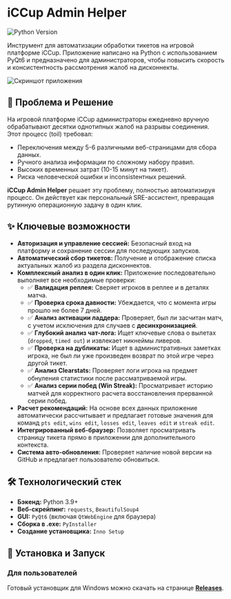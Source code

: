 # iCCup Admin Helper

![Python Version](https://img.shields.io/badge/python-3.9%2B-blue)

Инструмент для автоматизации обработки тикетов на игровой платформе iCCup. Приложение написано на Python с использованием PyQt6 и предназначено для администраторов, чтобы повысить скорость и консистентность рассмотрения жалоб на дисконнекты.

![Скриншот приложения]([https://raw.githubusercontent.com/AmirkaL/iccup_AdminTools/refs/heads/main/iCCup_Admin_Helper.png])

## 🎯 Проблема и Решение

На игровой платформе iCCup администраторы ежедневно вручную обрабатывают десятки однотипных жалоб на разрывы соединения. Этот процесс (toil) требовал:
*   Переключения между 5-6 различными веб-страницами для сбора данных.
*   Ручного анализа информации по сложному набору правил.
*   Высоких временных затрат (10-15 минут на тикет).
*   Риска человеческой ошибки и inconsistентных решений.

**iCCup Admin Helper** решает эту проблему, полностью автоматизируя процесс. Он действует как персональный SRE-ассистент, превращая рутинную операционную задачу в один клик.

## ✨ Ключевые возможности

*   **Авторизация и управление сессией:** Безопасный вход на платформу и сохранение сессии для последующих запусков.
*   **Автоматический сбор тикетов:** Получение и отображение списка актуальных жалоб из раздела дисконнектов.
*   **Комплексный анализ в один клик:** Приложение последовательно выполняет все необходимые проверки:
    *   ✅ **Валидация реплея:** Сверяет игроков в реплее и в деталях матча.
    *   ✅ **Проверка срока давности:** Убеждается, что с момента игры прошло не более 7 дней.
    *   ✅ **Анализ активации ладдера:** Проверяет, был ли засчитан матч, с учетом исключения для случаев с **десинхронизацией**.
    *   ✅ **Глубокий анализ чат-лога:** Ищет ключевые слова о вылетах (`dropped`, `timed out`) и извлекает никнеймы ливеров.
    *   ✅ **Проверка на дубликаты:** Ищет в административных заметках игрока, не был ли уже произведен возврат по этой игре через другой тикет.
    *   ✅ **Анализ Clearstats:** Проверяет логи игрока на предмет обнуления статистики после рассматриваемой игры.
    *   ✅ **Анализ серии побед (Win Streak):** Просматривает историю матчей для корректного расчета восстановления прерванной серии побед.
*   **Расчет рекомендаций:** На основе всех данных приложение автоматически рассчитывает и предлагает готовые значения для команд `pts edit`, `wins edit`, `losses edit`, `leaves edit` и `streak edit`.
*   **Интегрированный веб-браузер:** Позволяет просматривать страницу тикета прямо в приложении для дополнительного контекста.
*   **Система авто-обновления:** Проверяет наличие новой версии на GitHub и предлагает пользователю обновиться.

## 🛠️ Технологический стек

*   **Бэкенд:** Python 3.9+
*   **Веб-скрейпинг:** `requests`, `BeautifulSoup4`
*   **GUI:** `PyQt6` (включая `QtWebEngine` для браузера)
*   **Сборка в .exe:** `PyInstaller`
*   **Создание установщика:** `Inno Setup`

## 🚀 Установка и Запуск

### Для пользователей

Готовый установщик для Windows можно скачать на странице **[Releases](https://github.com/AmirkaL/iccup_AdminTools/releases)**.
